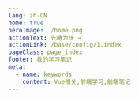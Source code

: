 ```yaml
---
lang: zh-CN
home: true
heroImage: ./home.png
actionText: 先睹为快 →
actionLink: /base/config/1.index
pageClass: page_index
footer: 我的学习笔记
meta:
  - name: keywords
    content: Vue相关,前端学习,前端笔记
---
```


<template>
  <div class="cont">
    <div id="large-header" class="large-header"></div>
    <div class="features">
      <div class="feature">
        <h2><a href="/web-echarts/base/config/1.index.html">Echarts基础案例</a></h2> 
        <p>提供一些基础案例，供平时开发参考</p>
      </div>
      <div class="feature">
        <h2><a href="/web-echarts/base/project/1.index.html">Canvas实现</a></h2> 
        <p>学会使用canvas绘制相关基础图标，掌握绘制图表底层原理，对难以配置的echarts图标可以用canvas绘制来实现</p>
      </div>
    </div>
  </div>
</template>
